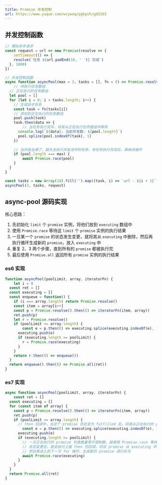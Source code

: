 ```yaml
---
title: Promise 并发控制
url: https://www.yuque.com/wcywxq/pgkpvh/gd3193
---
```


<a name="ULPRh"></a>

## 并发控制函数

```javascript
// 模拟异步请求
const request = url => new Promise(resolve => {
	setTimeout(() => {
  	resolve(`任务 ${url.padEnd(10, ' ')} 完成`)
  }, 1000)
})

// 并发控制函数
async function asyncPool(max = 3, tasks = [], fn = () => Promise.resolve()) {
	// 待执行任务数组
  // 正在执行的任务数组
  let pool = []
  for (let i = 0; i < tasks.length; i++) {
  	// 生成异步任务
    const task = fn(tasks[i])
    // 添加到正在执行的任务数组
    pool.push(task)
    task.then(data => {
    	// 当任务执行完毕，将其从正在执行任务数组中移除
      console.log(`${data}; 当前并发数: ${pool.length}`)
      pool.splice(pool.indexOf(task), 1)
    })
    
    // 当并发池满了，就先去执行并发池中的任务，有任务执行完成后，再继续循环
    if (pool.length === max) {
    	await Promise.race(pool)
    }
  }
}

const tasks = new Array(10).fill('').map((task, i) => `url - ${i + 1}`)
asyncPool(3, tasks, request)
```

<a name="Hlqg7"></a>

##

<a name="VJDtr"></a>

## async-pool 源码实现

核心思路：

1. 先初始化 `limit` 个 `promise` 实例，将他们放到 `executing` 数组中
2. 使用 `Promise.race` 等待这 `limit` 个 `promise` 实例的执行结果
3. 一旦某一个 `promise` 的状态发生变更，就将其从 `executing` 中删除，然后再执行循环生成新的 `promise`，放入 `executing` 中
4. 重复 2、3 两个步骤，直到所有的 `promise` 都被执行完
5. 最后使用 `Promise.all` 返回所有 `promise` 实例的执行结果 <a name="Q0xPD"></a>

### es6 实现

```javascript
function asyncPool(poolLimit, array, iteratorFn) {
	let i = 0
  const ret = []
  const executing = []
  const enqueue = function() {
  	if (i === array.length) return Promise.resolve()
    const item = array[i++]
    const p = Promise.resolve().then(() => iteratorFn(item, array))
    ret.push(p)
    let r = Promise.resolve()
    if (poolLimit <= array.length) {
    	const e = p.then(() => executing.splice(executing.indexOf(e), 1))
      executing.push(e)
      if (executing.length >= poolLimit) {
      	r = Promise.race(executing)
      }
    }
    return r.then(() => enqueue())
  }
  return enqueue().then(() => Promise.all(ret))
}
```

<a name="MhPML"></a>

### es7 实现

```javascript
async function asyncPool(poolLimit, array, iteratorFn) {
	const ret = []
  const executing = []
  for (const item of array) {
  	const p = Promise.resolve().then(() => iteratorFn(item, array))
    ret.push(p)
    if (poolLimit <= array.length) {
      // then 回调中，当这个 promise 状态变为 fulfilled 后，将其从正在执行的 promise 列表 executing 中删除
    	const e = p.then(() => executing.splice(executing.indexOf(e), 1))
      executing.push(e)
      if (executing.length >= poolLimit) {
        // 一旦正在执行的 promise 列表数量等于限制数，就使用 Promise.race 等待某一个 promise 状态发生变更
        // 状态变更后，就会执行上面 then 的回调，将该 promise 从 executing 中删除
        // 然后再进入到下一次 for 循环，生成新的 promise 进行补充
      	await Promise.race(executing)
      }
    }
  }
  return Promise.all(ret)
}
```

